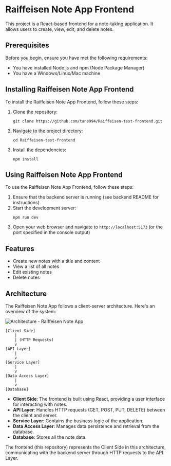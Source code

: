# Raiffeisen Note App Frontend

This project is a React-based frontend for a note-taking application. It allows users to create, view, edit, and delete notes.

## Prerequisites

Before you begin, ensure you have met the following requirements:

- You have installed Node.js and npm (Node Package Manager)
- You have a Windows/Linux/Mac machine

## Installing Raiffeisen Note App Frontend

To install the Raiffeisen Note App Frontend, follow these steps:

1. Clone the repository:
   ```
   git clone https://github.com/tane994/Raiffeisen-test-frontend.git
   ```
2. Navigate to the project directory:
   ```
   cd Raiffeisen-test-frontend
   ```
3. Install the dependencies:
   ```
   npm install
   ```

## Using Raiffeisen Note App Frontend

To use the Raiffeisen Note App Frontend, follow these steps:

1. Ensure that the backend server is running (see backend README for instructions)
2. Start the development server:
   ```
   npm run dev
   ```
3. Open your web browser and navigate to `http://localhost:5173` (or the port specified in the console output)

## Features

- Create new notes with a title and content
- View a list of all notes
- Edit existing notes
- Delete notes

## Architecture

The Raiffeisen Note App follows a client-server architecture. Here's an overview of the system:

![Architecture - Raiffeisen Note App](https://github.com/user-attachments/assets/c41e7777-161b-4000-9295-8ead15b5118b)

```
[Client Side]
    |
    | (HTTP Requests)
    v
[API Layer]
    |
    v
[Service Layer]
    |
    v
[Data Access Layer]
    |
    v
[Database]
```

- **Client Side**: The frontend is built using React, providing a user interface for interacting with notes.
- **API Layer**: Handles HTTP requests (GET, POST, PUT, DELETE) between the client and server.
- **Service Layer**: Contains the business logic of the application.
- **Data Access Layer**: Manages data persistence and retrieval from the database.
- **Database**: Stores all the note data.

The frontend (this repository) represents the Client Side in this architecture, communicating with the backend server through HTTP requests to the API Layer.
